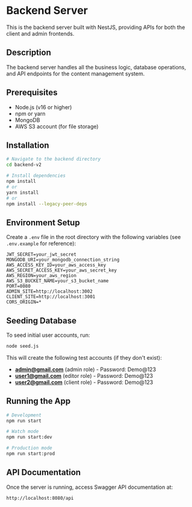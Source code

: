 # Backend Server

This is the backend server built with NestJS, providing APIs for both the client and admin frontends.

## Description

The backend server handles all the business logic, database operations, and API endpoints for the content management system.

## Prerequisites

- Node.js (v16 or higher)
- npm or yarn
- MongoDB
- AWS S3 account (for file storage)

## Installation

```bash
# Navigate to the backend directory
cd backend-v2

# Install dependencies
npm install
# or
yarn install
# or
npm install --legacy-peer-deps
```

## Environment Setup

Create a `.env` file in the root directory with the following variables (see `.env.example` for reference):

```env
JWT_SECRET=your_jwt_secret
MONGODB_URI=your_mongodb_connection_string
AWS_ACCESS_KEY_ID=your_aws_access_key
AWS_SECRET_ACCESS_KEY=your_aws_secret_key
AWS_REGION=your_aws_region
AWS_S3_BUCKET_NAME=your_s3_bucket_name
PORT=8080
ADMIN_SITE=http://localhost:3002
CLIENT_SITE=http://localhost:3001
CORS_ORIGIN=*
```

## Seeding Database

To seed initial user accounts, run:

```bash
node seed.js
```

This will create the following test accounts (if they don't exist):
- **admin@gmail.com** (admin role) - Password: Demo@123
- **user1@gmail.com** (editor role) - Password: Demo@123
- **user2@gmail.com** (client role) - Password: Demo@123

## Running the App

```bash
# Development
npm run start

# Watch mode
npm run start:dev

# Production mode
npm run start:prod
```

## API Documentation

Once the server is running, access Swagger API documentation at:
```
http://localhost:8080/api
```